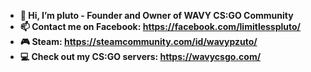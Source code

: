 - **👋 Hi, I’m pluto - Founder and Owner of WAVY CS:GO Community**
- **📫 Contact me on Facebook: https://facebook.com/limitlesspluto/**
- **🎮 Steam: https://steamcommunity.com/id/wavypzuto/**
- **💻 Check out my CS:GO servers: https://wavycsgo.com/**

<!---
dracoG0D/dracoG0D is a ✨ special ✨ repository because its `README.md` (this file) appears on your GitHub profile.
You can click the Preview link to take a look at your changes.
--->
